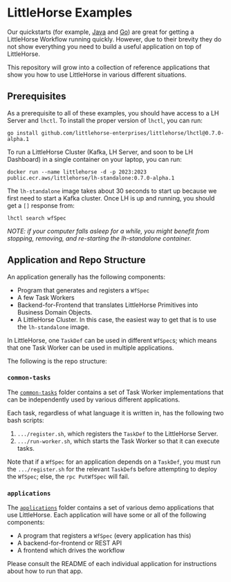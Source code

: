 # LittleHorse Examples

Our quickstarts (for example, [Java](https://github.com/littlehorse-enterprises/lh-quickstart-java) and [Go](https://github.com/littlehorse-enterprises/lh-quickstart-go)) are great for getting a LittleHorse Workflow running quickly. However, due to their brevity they do not show everything you need to build a useful application on top of LittleHorse.

This repository will grow into a collection of reference applications that show you how to use LittleHorse in various different situations.

## Prerequisites

As a prerequisite to all of these examples, you should have access to a LH Server and `lhctl`. To install the proper version of `lhctl`, you can run:

```
go install github.com/littlehorse-enterprises/littlehorse/lhctl@0.7.0-alpha.1
```

To run a LittleHorse Cluster (Kafka, LH Server, and soon to be LH Dashboard) in a single container on your laptop, you can run:

```
docker run --name littlehorse -d -p 2023:2023 public.ecr.aws/littlehorse/lh-standalone:0.7.0-alpha.1
```

The `lh-standalone` image takes about 30 seconds to start up because we first need to start a Kafka cluster. Once LH is up and running, you should get a `[]` response from:
```
lhctl search wfSpec
```

_NOTE: if your computer falls asleep for a while, you might benefit from stopping, removing, and re-starting the lh-standalone container._

## Application and Repo Structure

An application generally has the following components:
* Program that generates and registers a `WfSpec`
* A few Task Workers
* Backend-for-Frontend that translates LittleHorse Primitives into Business Domain Objects.
* A LittleHorse Cluster. In this case, the easiest way to get that is to use the `lh-standalone` image.

In LittleHorse, one `TaskDef` can be used in different `WfSpec`s; which means that one Task Worker can be used in multiple applications.

The following is the repo structure:

### `common-tasks`

The [`common-tasks`](./common-tasks) folder contains a set of Task Worker implementations that can be independently used by various different applications.

Each task, regardless of what language it is written in, has the following two bash scripts:
1. `.../register.sh`, which registers the `TaskDef` to the LittleHorse Server.
2. `.../run-worker.sh`, which starts the Task Worker so that it can execute tasks.

Note that if a `WfSpec` for an application depends on a `TaskDef`, you must run the `.../register.sh` for the relevant `TaskDef`s before attempting to deploy the `WfSpec`; else, the `rpc PutWfSpec` will fail.

### `applications`

The [`applications`](./applications) folder contains a set of various demo applications that use LittleHorse. Each application will have some or all of the following components:

* A program that registers a `WfSpec` (every application has this)
* A backend-for-frontend or REST API
* A frontend which drives the workflow

Please consult the README of each individual application for instructions about how to run that app.
